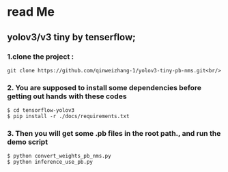 # read Me<br/>
## yolov3/v3 tiny by tenserflow;<br/>
### 1.clone the project :<br/>
```
git clone https://github.com/qinweizhang-1/yolov3-tiny-pb-nms.git<br/>
```
### 2. You are supposed to install some dependencies before getting out hands with these codes<br/>
```
$ cd tensorflow-yolov3
$ pip install -r ./docs/requirements.txt
```
### 3. Then you will get some .pb files in the root path., and run the demo script<br/>
```
$ python convert_weights_pb_nms.py
$ python inference_use_pb.py
```
